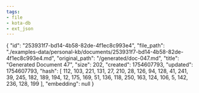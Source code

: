 ```yaml
---
tags:
- file
- kota-db
- ext_json
---
```

{
  "id": "253931f7-bd14-4b58-82de-4f1ec8c993e4",
  "file_path": "./examples-data/personal-kb/documents/253931f7-bd14-4b58-82de-4f1ec8c993e4.md",
  "original_path": "/generated/doc-047.md",
  "title": "Generated Document 47",
  "size": 202,
  "created": 1754607793,
  "updated": 1754607793,
  "hash": [
    112,
    103,
    221,
    131,
    27,
    210,
    28,
    126,
    94,
    128,
    41,
    241,
    39,
    245,
    182,
    189,
    194,
    12,
    175,
    169,
    51,
    136,
    118,
    250,
    163,
    124,
    106,
    5,
    142,
    236,
    128,
    199
  ],
  "embedding": null
}